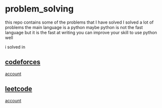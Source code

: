 # problem_solving
this repo contains some of the problems that I have solved 
I solved a lot of problems
the main language is a python 
maybe python is not the fast language but it is the fast at writing 
you can improve your skill to use python well  

i solved in 
## [codeforces](https://github.com/MohamedHamed12/problem_solving/tree/main/codefoeces)
[account](https://codeforces.com/profile/MohamedHamed123)

## [leetcode](https://github.com/MohamedHamed12/problem_solving/tree/main/leetcode)
[account](https://leetcode.com/Mohamedh/)
